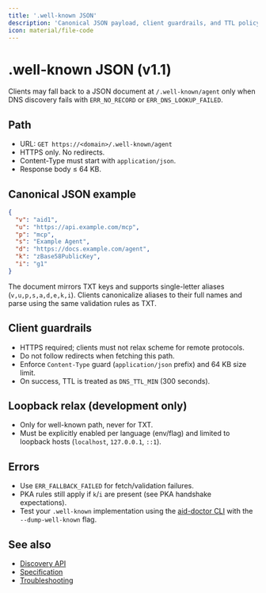 ```yaml
---
title: '.well-known JSON'
description: 'Canonical JSON payload, client guardrails, and TTL policy'
icon: material/file-code
---
```


# .well-known JSON (v1.1)

Clients may fall back to a JSON document at `/.well-known/agent` only when DNS discovery fails with `ERR_NO_RECORD` or `ERR_DNS_LOOKUP_FAILED`.

## Path

- URL: `GET https://<domain>/.well-known/agent`
- HTTPS only. No redirects.
- Content-Type must start with `application/json`.
- Response body ≤ 64 KB.

## Canonical JSON example

```json
{
  "v": "aid1",
  "u": "https://api.example.com/mcp",
  "p": "mcp",
  "s": "Example Agent",
  "d": "https://docs.example.com/agent",
  "k": "zBase58PublicKey",
  "i": "g1"
}
```

The document mirrors TXT keys and supports single-letter aliases (`v,u,p,s,a,d,e,k,i`). Clients canonicalize aliases to their full names and parse using the same validation rules as TXT.

## Client guardrails

- HTTPS required; clients must not relax scheme for remote protocols.
- Do not follow redirects when fetching this path.
- Enforce `Content-Type` guard (`application/json` prefix) and 64 KB size limit.
- On success, TTL is treated as `DNS_TTL_MIN` (300 seconds).

## Loopback relax (development only)

- Only for well-known path, never for TXT.
- Must be explicitly enabled per language (env/flag) and limited to loopback hosts (`localhost`, `127.0.0.1`, `::1`).

## Errors

- Use `ERR_FALLBACK_FAILED` for fetch/validation failures.
- PKA rules still apply if `k`/`i` are present (see PKA handshake expectations).
- Test your `.well-known` implementation using the [aid-doctor CLI](../aid_doctor) with the `--dump-well-known` flag.

## See also

- [Discovery API](./discovery_api)
- [Specification](../specification)
- [Troubleshooting](./troubleshooting)
